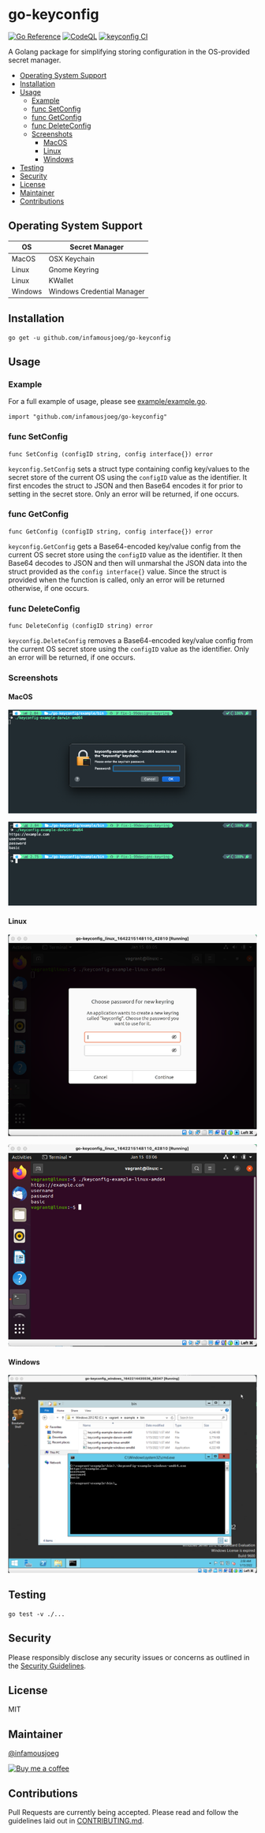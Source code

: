 # go-keyconfig <!-- omit in toc -->

[![Go Reference](https://pkg.go.dev/badge/github.com/infamousjoeg/go-keyconfig.svg)](https://pkg.go.dev/github.com/infamousjoeg/go-keyconfig) [![CodeQL](https://github.com/infamousjoeg/go-keyconfig/actions/workflows/codeql-analysis.yml/badge.svg)](https://github.com/infamousjoeg/go-keyconfig/actions/workflows/codeql-analysis.yml) [![keyconfig CI](https://github.com/infamousjoeg/go-keyconfig/actions/workflows/ci.yml/badge.svg)](https://github.com/infamousjoeg/go-keyconfig/actions/workflows/ci.yml)

A Golang package for simplifying storing configuration in the OS-provided secret manager.

- [Operating System Support](#operating-system-support)
- [Installation](#installation)
- [Usage](#usage)
  - [Example](#example)
  - [func SetConfig](#func-setconfig)
  - [func GetConfig](#func-getconfig)
  - [func DeleteConfig](#func-deleteconfig)
  - [Screenshots](#screenshots)
    - [MacOS](#macos)
    - [Linux](#linux)
    - [Windows](#windows)
- [Testing](#testing)
- [Security](#security)
- [License](#license)
- [Maintainer](#maintainer)
- [Contributions](#contributions)

## Operating System Support

|OS|Secret Manager|
|--|--|
|MacOS|OSX Keychain|
|Linux|Gnome Keyring|
|Linux|KWallet|
|Windows|Windows Credential Manager|

## Installation

```shell
go get -u github.com/infamousjoeg/go-keyconfig
```

## Usage

### Example

For a full example of usage, please see [example/example.go]().

```golang
import "github.com/infamousjoeg/go-keyconfig"
```

### func SetConfig

```golang
func SetConfig (configID string, config interface{}) error
```

`keyconfig.SetConfig` sets a struct type containing config key/values to the secret store of the current OS using the `configID` value as the identifier. It first encodes the struct to JSON and then Base64 encodes it for prior to setting in the secret store. Only an error will be returned, if one occurs.

### func GetConfig

```golang
func GetConfig (configID string, config interface{}) error
```

`keyconfig.GetConfig` gets a Base64-encoded key/value config from the current OS secret store using the `configID` value as the identifier. It then Base64 decodes to JSON and then will unmarshal the JSON data into the struct provided as the `config interface{}` value. Since the struct is provided when the function is called, only an error will be returned otherwise, if one occurs.

### func DeleteConfig

```golang
func DeleteConfig (configID string) error
```

`keyconfig.DeleteConfig` removes a Base64-encoded key/value config from the current OS secret store using the `configID` value as the identifier. Only an error will be returned, if one occurs.

### Screenshots

#### MacOS

[![MacOS Image 1](assets/macos-1.png)]()

[![MacOS Image 2](assets/macos-2.png)]()

#### Linux

[![Linux Image 1](assets/linux-1.png)]()

[![Linux Image 2](assets/linux-2.png)]()

#### Windows

[![Windows Image 1](assets/windows-1.png)]()

## Testing

```shell
go test -v ./...
```

## Security

Please responsibly disclose any security issues or concerns as outlined in the [Security Guidelines](SECURITY.md).

## License

MIT

## Maintainer

[@infamousjoeg](https://github.com/infamousjoeg)

[![Buy me a coffee][buymeacoffee-shield]][buymeacoffee]

[buymeacoffee]: https://www.buymeacoffee.com/infamousjoeg
[buymeacoffee-shield]: https://www.buymeacoffee.com/assets/img/custom_images/orange_img.png

## Contributions

Pull Requests are currently being accepted.  Please read and follow the guidelines laid out in [CONTRIBUTING.md]().
